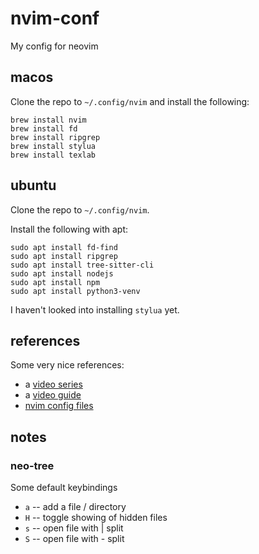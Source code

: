# nvim-conf

My config for neovim

## macos

Clone the repo to `~/.config/nvim` and install the following:
```
brew install nvim
brew install fd
brew install ripgrep
brew install stylua
brew install texlab
```

## ubuntu

Clone the repo to `~/.config/nvim`.

Install the following with apt:
```
sudo apt install fd-find
sudo apt install ripgrep
sudo apt install tree-sitter-cli
sudo apt install nodejs
sudo apt install npm
sudo apt install python3-venv
```

I haven't looked into installing `stylua` yet.


## references

Some very nice references:
- a [video series](https://www.youtube.com/playlist?list=PLsz00TDipIffreIaUNk64KxTIkQaGguqn)
- a [video guide](https://www.youtube.com/watch?v=6pAG3BHurdM)
- [nvim config files](https://github.com/MariaSolOs/dotfiles/tree/mac)

## notes

### neo-tree

Some default keybindings

- `a` -- add a file / directory
- `H` -- toggle showing of hidden files
- `s` -- open file with | split
- `S` -- open file with - split
